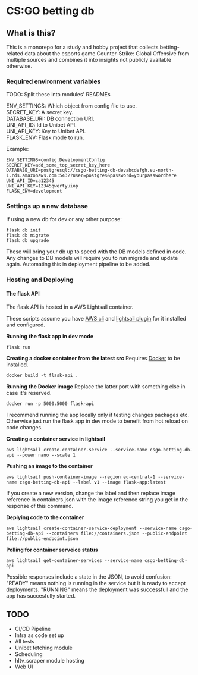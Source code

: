 # CS:GO betting db

## What is this?

This is a monorepo for a study and hobby project that collects betting-related data about the
esports game Counter-Strike: Global Offensive from multiple sources and combines it into insights
not publicly available otherwise.

### Required environment variables

TODO: Split these into modules' READMEs

ENV_SETTINGS: Which object from config file to use.  
SECRET_KEY: A secret key.  
DATABASE_URI: DB connection URI.  
UNI_API_ID: Id to Unibet API.  
UNI_API_KEY: Key to Unibet API.  
FLASK_ENV: Flask mode to run.  

Example:

```
ENV_SETTINGS=config.DevelopmentConfig
SECRET_KEY=add_some_top_secret_key_here
DATABASE_URI=postgresql://csgo-betting-db-devabcdefgh.eu-north-1.rds.amazonaws.com:5432?user=postgres&password=yourpasswordhere
UNI_API_ID=ca12345
UNI_API_KEY=12345qwertyuiop
FLASK_ENV=development

```

### Settings up a new database

If using a new db for dev or any other purpose:

```
flask db init
flask db migrate
flask db upgrade
```

These will bring your db up to speed with the DB models defined in code.
Any changes to DB models will require you to run migrade and update again. Automating this in
deployment pipeline to be added.

### Hosting and Deploying

#### The flask API

The flask API is hosted in a AWS Lightsail container.

These scripts assume you have [AWS cli](https://docs.aws.amazon.com/cli/latest/userguide/cli-chap-getting-started.html) and [lightsail plugin](https://lightsail.aws.amazon.com/ls/docs/en_us/articles/amazon-lightsail-install-software) for it installed and configured.

**Running the flask app in dev mode**
```
flask run
```

**Creating a docker container from the latest src**
Requires [Docker](https://www.docker.com/get-started/) to be installed.
```
docker build -t flask-api .
```

**Running the Docker image**
Replace the latter port with something else in case it's reserved.
```
docker run -p 5000:5000 flask-api
```
I recommend running the app locally only if testing changes packages etc. Otherwise just run the flask app in dev mode to benefit from hot reload on code changes.


**Creating a container service in lightsail**
```
aws lightsail create-container-service --service-name csgo-betting-db-api --power nano --scale 1
```

**Pushing an image to the container**
```
aws lightsail push-container-image --region eu-central-1 --service-name csgo-betting-db-api --label v1 --image flask-app:latest
```
If you create a new version, change the label and then replace image reference in containers.json with the image reference string you get in the response of this command.


**Deplying code to the container**
```
aws lightsail create-container-service-deployment --service-name csgo-betting-db-api --containers file://containers.json --public-endpoint file://public-endpoint.json
```

**Polling for container serveice status**
```
aws lightsail get-container-services --service-name csgo-betting-db-api

```
Possible responses include a state in the JSON, to avoid confusion: "READY" means nothing is running in the service but it is ready to accept deployments. "RUNNING" means the deployment was successfull and the app has succesfully started.


## TODO
- CI/CD Pipeline
- Infra as code set up
- All tests
- Unibet fetching module
- Scheduling
- hltv_scraper module hosting
- Web UI

